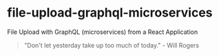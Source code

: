 # file-upload-graphql-microservices

File Upload with GraphQL (microservices) from a React Application

<!-- INSPIRATIONAL_QUOTE_START -->
> "Don't let yesterday take up too much of today." - Will Rogers
<!-- INSPIRATIONAL_QUOTE_END -->
